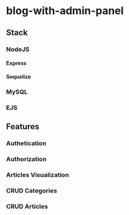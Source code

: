 # blog-with-admin-panel

## Stack

### NodeJS

#### Express

#### Sequelize

### MySQL

### EJS

## Features

### Authetication
### Authorization
### Articles Visualization
### CRUD Categories
### CRUD Articles